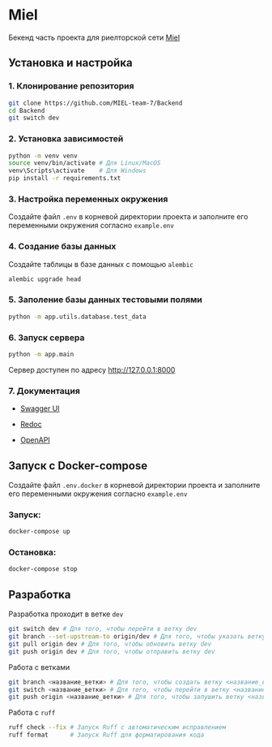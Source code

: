 # Miel

Бекенд часть проекта для риелторской сети [Miel](https://miel.ru/)


## Установка и настройка

### 1. Клонирование репозитория

```bash
git clone https://github.com/MIEL-team-7/Backend
cd Backend
git switch dev
```

### 2. Установка зависимостей

```bash
python -m venv venv
source venv/bin/activate # Для Linux/MacOS
venv\Scripts\activate    # Для Windows
pip install -r requirements.txt
```

### 3. Настройка переменных окружения
Создайте файл `.env` в корневой директории проекта и заполните его переменными окружения согласно `example.env`

### 4. Создание базы данных
Создайте таблицы в базе данных с помощью `alembic`
```bash
alembic upgrade head
```

### 5. Заполение базы данных тестовыми полями
```bash
python -m app.utils.database.test_data
```

### 6. Запуск сервера

```bash
python -m app.main
```

Сервер доступен по адресу http://127.0.0.1:8000

### 7. Документация

- [Swagger UI](http://127.0.0.1:8000/docs)

- [Redoc](http://127.0.0.1:8000/redoc)

- [OpenAPI](http://127.0.0.1:8000/openapi.json)


## Запуск с Docker-compose
Создайте файл `.env.docker` в корневой директории проекта и заполните его переменными окружения согласно `example.env`

### Запуск:
```bash
docker-compose up
```
### Остановка:
```bash
docker-compose stop
```

## Разработка

Разработка проходит в ветке `dev`
```bash
git switch dev # Для того, чтобы перейти в ветку dev
git branch --set-upstream-to origin/dev # Для того, чтобы указать ветку dev как ветку по умолчанию
git pull origin dev # Для того, чтобы обновить ветку dev
git push origin dev # Для того, чтобы отправить ветку dev
```

Работа с ветками
```bash
git branch <название_ветки> # Для того, чтобы создать ветку <название_ветки>
git switch <название_ветки> # Для того, чтобы перейти в ветку <название_ветки>
git push origin <название_ветки> # Для того, чтобы запушить ветку <название_ветки>
```

Работа с `ruff`
```bash
ruff check --fix # Запуск Ruff с автоматическим исправлением
ruff format      # Запуск Ruff для форматирования кода
```